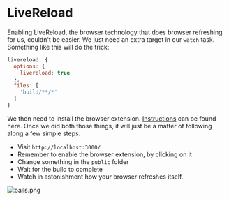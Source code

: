 # LiveReload

Enabling LiveReload, the browser technology that does browser refreshing for us, couldn't be easier. We just need an extra target in our `watch` task. Something like this will do the trick:

```js
livereload: {
  options: {
    livereload: true
  },
  files: [
    'build/**/*'
  ]
}
```

We then need to install the browser extension. [Instructions](http://feedback.livereload.com/knowledgebase/articles/86242) can be found here. Once we did both those things, it will just be a matter of following along a few simple steps.

- Visit `http://localhost:3000/`
- Remember to enable the browser extension, by clicking on it
- Change something in the `public` folder
- Wait for the build to complete
- Watch in astonishment how your browser refreshes itself.

![balls.png][1]

  [1]: http://i.imgur.com/qFtOUcQ.gif
